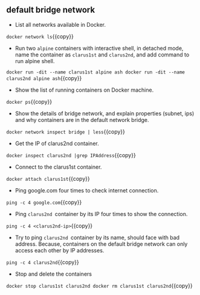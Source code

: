 ## default bridge network

- List all networks available in Docker.

`docker network ls`{{copy}}

- Run two `alpine` containers with interactive shell, in detached mode, name the container as `clarus1st` and `clarus2nd`, and add command to run alpine shell.

`docker run -dit --name clarus1st alpine ash
docker run -dit --name clarus2nd alpine ash`{{copy}}

- Show the list of running containers on Docker machine.

`docker ps`{{copy}}

- Show the details of bridge network, and explain properties (subnet, ips) and why containers are in the default network bridge.

`docker network inspect bridge | less`{{copy}}

- Get the IP of clarus2nd container.

`docker inspect clarus2nd |grep IPAddress`{{copy}}

- Connect to the clarus1st container.

`docker attach clarus1st`{{copy}}

- Ping google.com four times to check internet connection.

`ping -c 4 google.com`{{copy}}

- Ping `clarus2nd `container by its IP four times to show the connection.

`ping -c 4 <clarus2nd-ip>`{{copy}}


- Try to ping `clarus2nd `container by its name, should face with bad address. Because, containers on the default bridge network can only access each other by IP addresses. 

`ping -c 4 clarus2nd`{{copy}}

- Stop and delete the containers

`
docker stop clarus1st clarus2nd
docker rm clarus1st clarus2nd
`{{copy}}